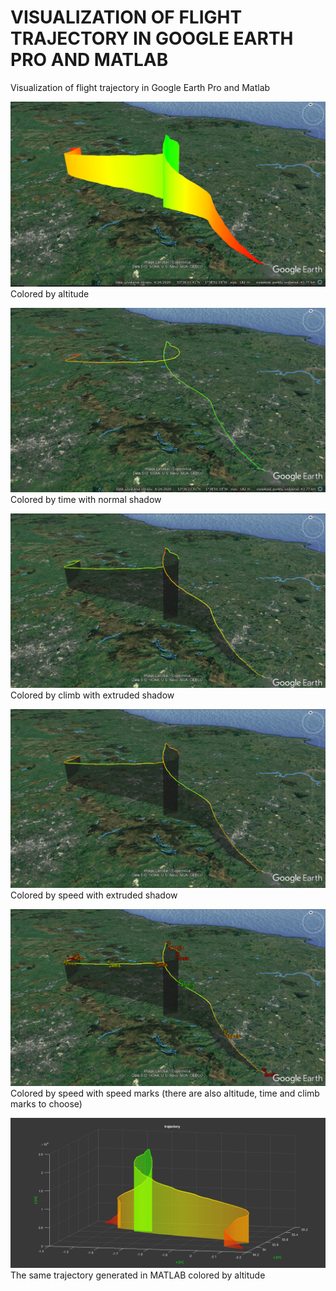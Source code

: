 # VISUALIZATION OF FLIGHT TRAJECTORY IN GOOGLE EARTH PRO AND MATLAB
Visualization of flight trajectory in Google Earth Pro and Matlab 

![](images/colored_by_altitude.PNG)
Colored by altitude

![](images/colored_by_time.PNG)
Colored by time with normal shadow

![](images/colored_by_climb.PNG)
Colored by climb with extruded shadow

![](images/colored_by_speed.PNG)
Colored by speed with extruded shadow

![](images/speed_marks.PNG)
Colored by speed with speed marks (there are also altitude, time and climb marks to choose)

![](images/trajec.PNG)
The same trajectory generated in MATLAB colored by altitude

